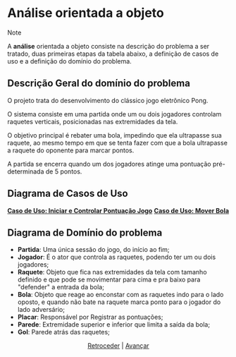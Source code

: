 # Análise orientada a objeto
> [!NOTE]
> A **análise** orientada a objeto consiste na descrição do problema a ser tratado, duas primeiras etapas da tabela abaixo, a definição de casos de uso e a definição do domínio do problema.

## Descrição Geral do domínio do problema

O projeto trata do desenvolvimento do clássico jogo eletrônico Pong.

O sistema consiste em uma partida onde um ou dois jogadores controlam raquetes verticais, posicionadas nas extremidades da tela.

O objetivo principal é rebater uma bola, impedindo que ela ultrapasse sua raquete, ao mesmo tempo em que se tenta fazer com que a bola ultrapasse a raquete do oponente para marcar pontos.

A partida se encerra quando um dos jogadores atinge uma pontuação pré-determinada de 5 pontos.

## Diagrama de Casos de Uso

[**Caso de Uso: Iniciar e Controlar Pontuação Jogo**](inicar-jogo.md)
[**Caso de Uso: Mover Bola**](movimentacao-bola.md)
 
## Diagrama de Domínio do problema

- **Partida**: Uma única sessão do jogo, do início ao fim;
- **Jogador**: É o ator que controla as raquetes, podendo ter um ou dois jogadores;
- **Raquete**: Objeto que fica nas extremidades da tela com tamanho definido e que pode se movimentar para cima e pra baixo para "defender" a entrada da bola;
- **Bola**: Objeto que reage ao enconstar com as raquetes indo para o lado oposto, e quando não bate na raquete marca ponto para o jogador do lado adversário;
- **Placar**: Responsável por Registrar as pontuações;
- **Parede**: Extremidade superior e inferior que limita a saída da bola;
- **Gol**: Parede atrás das raquetes;


<div align="center">

[Retroceder](README.md) | [Avançar](projeto.md)

</div>